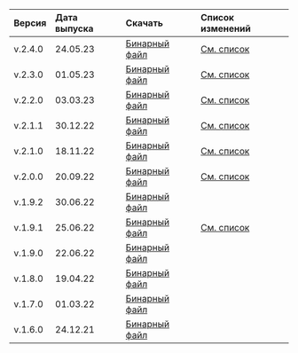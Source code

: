 Версия | Дата выпуска | Скачать | Список изменений
:--- | :--- | :--- | :---
v.2.4.0 | 24.05.23 | [Бинарный файл](https://storage.yandexcloud.net/yandexcloud-ydb/release/2.4.0/darwin/amd64/ydb) | [См. список](../../../changelog-cli.md#2-4-0)
v.2.3.0 | 01.05.23 | [Бинарный файл](https://storage.yandexcloud.net/yandexcloud-ydb/release/2.3.0/darwin/amd64/ydb) | [См. список](../../../changelog-cli.md#2-3-0)
v.2.2.0 | 03.03.23 | [Бинарный файл](https://storage.yandexcloud.net/yandexcloud-ydb/release/2.2.0/darwin/amd64/ydb) | [См. список](../../../changelog-cli.md#2-2-0)
v.2.1.1 | 30.12.22 | [Бинарный файл](https://storage.yandexcloud.net/yandexcloud-ydb/release/2.1.1/darwin/amd64/ydb) | [См. список](../../../changelog-cli.md#2-1-1)
v.2.1.0 | 18.11.22 | [Бинарный файл](https://storage.yandexcloud.net/yandexcloud-ydb/release/2.1.0/darwin/amd64/ydb) | [См. список](../../../changelog-cli.md#2-1-0)
v.2.0.0 | 20.09.22 | [Бинарный файл](https://storage.yandexcloud.net/yandexcloud-ydb/release/2.0.0/darwin/amd64/ydb) | [См. список](../../../changelog-cli.md#2-0-0)
v.1.9.2 | 30.06.22 | [Бинарный файл](https://storage.yandexcloud.net/yandexcloud-ydb/release/1.9.2/darwin/amd64/ydb)
v.1.9.1 | 25.06.22 | [Бинарный файл](https://storage.yandexcloud.net/yandexcloud-ydb/release/1.9.1/darwin/amd64/ydb) | [См. список](../../../changelog-cli.md#1-9-1)
v.1.9.0 | 22.06.22 | [Бинарный файл](https://storage.yandexcloud.net/yandexcloud-ydb/release/1.9.0/darwin/amd64/ydb)
v.1.8.0 | 19.04.22 | [Бинарный файл](https://storage.yandexcloud.net/yandexcloud-ydb/release/1.8.0/darwin/amd64/ydb)
v.1.7.0 | 01.03.22 | [Бинарный файл](https://storage.yandexcloud.net/yandexcloud-ydb/release/1.7.0/darwin/amd64/ydb)
v.1.6.0 | 24.12.21 | [Бинарный файл](https://storage.yandexcloud.net/yandexcloud-ydb/release/1.6.0/darwin/amd64/ydb)
